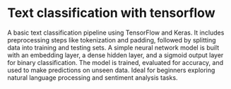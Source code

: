 # Text classification with tensorflow
A basic text classification pipeline using TensorFlow and Keras. It includes preprocessing steps like tokenization and padding, followed by splitting data into training and testing sets. A simple neural network model is built with an embedding layer, a dense hidden layer, and a sigmoid output layer for binary classification. The model is trained, evaluated for accuracy, and used to make predictions on unseen data. Ideal for beginners exploring natural language processing and sentiment analysis tasks.
